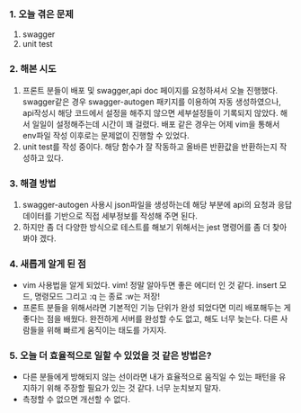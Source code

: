 
### **1. 오늘 겪은 문제**

1. swagger
2. unit test


### **2. 해본 시도**
1. 프론트 분들이 배포 및 swagger,api doc 페이지를 요청하셔서 오늘 진행했다. swagger같은 경우 swagger-autogen 패키지를 이용하여 자동 생성하였으나, api작성시 해당 코드에서 설정을 해주지 않으면 세부설정들이 기록되지 않았다. 해서 일일이 설정해주는데 시간이 꽤 걸렸다. 배포 같은 경우는 어제 vim을 통해서 env파일 작성 이후로는 문제없이 진행할 수 있었다.
2. unit test를 작성 중이다. 해당 함수가 잘 작동하고 올바른 반환값을 반환하는지 작성하고 있다. 


### **3. 해결 방법**
1. swagger-autogen 사용시 json파일을 생성하는데 해당 부분에 api의 요청과 응답 데이터를 기반으로 직접 세부정보를 작성해 주면 된다.
2. 하지만 좀 더 다양한 방식으로 테스트를 해보기 위해서는 jest 명령어를 좀 더 찾아봐야 겠다.

### **4. 새롭게 알게 된 점**
-  vim 사용법을 알게 되었다. vim! 정말 알아두면 좋은 에디터 인 것 같다. insert 모드, 명령모드 그리고 :q 는 종료 :w는 저장!
- 프론트 분들을 위해서라면 기본적인 기능 단위가 완성 되었다면 미리 배포해두는 게 좋다는 점을 배웠다. 완전하게 서버를 완성할 수도 없고, 해도 너무 늦는다. 다른 사람들을 위해 빠르게 움직이는 태도를 가지자.


### **5. 오늘 더 효율적으로 일할 수 있었을 것 같은 방법은?**
- 다른 분들에게 방해되지 않는 선이라면 내가 효율적으로 움직일 수 있는 패턴을 유지하기 위해 주장할 필요가 있는 것 같다. 너무 눈치보지 말자.
- 측정할 수 없으면 개선할 수 없다.